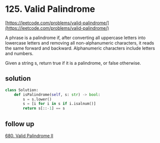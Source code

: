 # 125. Valid Palindrome
[https://leetcode.com/problems/valid-palindrome/](https://leetcode.com/problems/valid-palindrome/)

A phrase is a palindrome if, after converting all uppercase letters into lowercase letters and removing all non-alphanumeric characters, it reads the same forward and backward. Alphanumeric characters include letters and numbers.

Given a string s, return true if it is a palindrome, or false otherwise.

## solution

```python
class Solution:
    def isPalindrome(self, s: str) -> bool:
        s = s.lower()
        s = [i for i in s if i.isalnum()]
        return s[::-1] == s
```


## follow up
[680. Valid Palindrome II](https://leetcode.com/problems/valid-palindrome-ii/)

```python

```